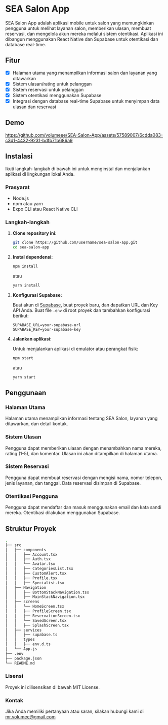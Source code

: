 # SEA Salon App

SEA Salon App adalah aplikasi mobile untuk salon yang memungkinkan pengguna untuk melihat layanan salon, memberikan ulasan, membuat reservasi, dan mengelola akun mereka melalui sistem otentikasi. Aplikasi ini dibangun menggunakan React Native dan Supabase untuk otentikasi dan database real-time.

## Fitur

- [x] Halaman utama yang menampilkan informasi salon dan layanan yang ditawarkan
- [x] Sistem ulasan/rating untuk pelanggan
- [x] Sistem reservasi untuk pelanggan
- [x] Sistem otentikasi menggunakan Supabase
- [x] Integrasi dengan database real-time Supabase untuk menyimpan data ulasan dan reservasi

## Demo

https://github.com/volumeee/SEA-Salon-App/assets/57589007/6cdda083-c3d1-4432-9231-bdfb71b686a9



## Instalasi

Ikuti langkah-langkah di bawah ini untuk menginstal dan menjalankan aplikasi di lingkungan lokal Anda.

### Prasyarat

- Node.js
- npm atau yarn
- Expo CLI atau React Native CLI

### Langkah-langkah

1. **Clone repository ini:**

   ```bash
   git clone https://github.com/username/sea-salon-app.git
   cd sea-salon-app
   ```

2. **Instal dependensi:**

   ```bash
   npm install
   ```

   atau

   ```bash
   yarn install
   ```

3. **Konfigurasi Supabase:**

   Buat akun di [Supabase](https://supabase.io/), buat proyek baru, dan dapatkan URL dan Key API Anda. Buat file `.env` di root proyek dan tambahkan konfigurasi berikut:

   ```env
   SUPABASE_URL=your-supabase-url
   SUPABASE_KEY=your-supabase-key
   ```

4. **Jalankan aplikasi:**

   Untuk menjalankan aplikasi di emulator atau perangkat fisik:

   ```bash
   npm start
   ```

   atau

   ```bash
   yarn start
   ```

## Penggunaan

### Halaman Utama

Halaman utama menampilkan informasi tentang SEA Salon, layanan yang ditawarkan, dan detail kontak.

### Sistem Ulasan

Pengguna dapat memberikan ulasan dengan menambahkan nama mereka, rating (1-5), dan komentar. Ulasan ini akan ditampilkan di halaman utama.

### Sistem Reservasi

Pengguna dapat membuat reservasi dengan mengisi nama, nomor telepon, jenis layanan, dan tanggal. Data reservasi disimpan di Supabase.

### Otentikasi Pengguna

Pengguna dapat mendaftar dan masuk menggunakan email dan kata sandi mereka. Otentikasi dilakukan menggunakan Supabase.

## Struktur Proyek

```bash
.
├── src
│   ├── components
│   │   ├── Account.tsx
│   │   ├── Auth.tsx
│   │   └── Avatar.tsx
│   │   ├── CategoriesList.tsx
│   │   ├── CustomAlert.tsx
│   │   ├── Profile.tsx
│   │   ├── Specialist.tsx
│   ├── Navigation
│   │   ├── BottomStackNavigation.tsx
│   │   ├── MainStackNavigation.tsx
│   ├── screens
│   │   └── HomeScreen.tsx
│   │   ├── ProfileScreen.tsx
│   │   ├── ReservationScreen.tsx
│   │   └── SavedScreen.tsx
│   │   ├── SplashScreen.tsx
│   ├── services
│   │   ├── supabase.ts
│   │   types
│   │   ├── env.d.ts
│   └── App.js
├── .env
├── package.json
└── README.md
```

### Lisensi

Proyek ini dilisensikan di bawah MIT License.

### Kontak

Jika Anda memiliki pertanyaan atau saran, silakan hubungi kami di mr.volumee@gmail.com

